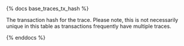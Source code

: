{% docs base_traces_tx_hash %}

The transaction hash for the trace. Please note, this is not necessarily unique in this table as transactions frequently have multiple traces. 

{% enddocs %}